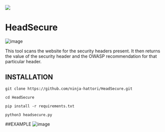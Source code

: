 [![](https://forthebadge.com/images/badges/made-with-python.svg)](https://www.python.org)

# HeadSecure

![image](https://user-images.githubusercontent.com/112231923/234759325-3886b545-e782-4547-b611-3439e30bbd09.png)

This tool scans the website for the security headers present. It then returns the value of the security header and the OWASP recommendation for that particular  header.


## INSTALLATION
```shell
git clone https://github.com/ninja-hattori/HeadSecure.git
```
```shell
cd HeadSecure
```
```shell
pip install -r requirements.txt
```
```shell
python3 headsecure.py
```

##EXAMPLE
![image](https://user-images.githubusercontent.com/112231923/234761323-7c6fff12-6b66-4c46-8372-b0cb20c2a591.png)
